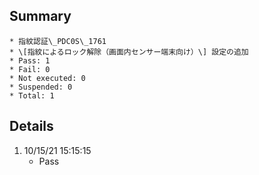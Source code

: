 ## Summary
	* 指紋認証\_PDC0S\_1761
	* \[指紋によるロック解除（画面内センサー端末向け）\] 設定の追加
	* Pass: 1
	* Fail: 0
	* Not executed: 0
	* Suspended: 0
	* Total: 1
## Details
1. 10/15/21 15:15:15
	* Pass
